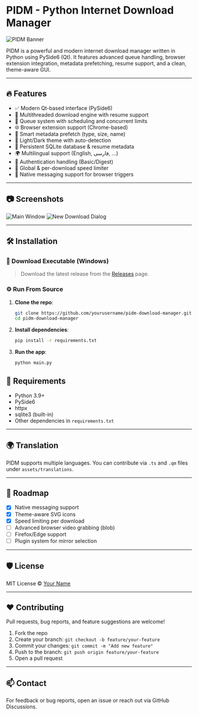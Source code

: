 # PIDM - Python Internet Download Manager

![PIDM Banner](https://your-image-link-here) <!-- Optional banner -->

PIDM is a powerful and modern internet download manager written in Python using PySide6 (Qt). It features advanced queue handling, browser extension integration, metadata prefetching, resume support, and a clean, theme-aware GUI.

---

## 🔥 Features

- ✅ Modern Qt-based interface (PySide6)
- 🚀 Multithreaded download engine with resume support
- 📁 Queue system with scheduling and concurrent limits
- 🌐 Browser extension support (Chrome-based)
- 🧠 Smart metadata prefetch (type, size, name)
- 🎨 Light/Dark theme with auto-detection
- 💾 Persistent SQLite database & resume metadata
- 🌍 Multilingual support (English, فارسی, ...)
- 🔐 Authentication handling (Basic/Digest)
- 📡 Global & per-download speed limiter
- 🔌 Native messaging support for browser triggers

---

## 📷 Screenshots

<!-- Add your images here -->
![Main Window](assets/screenshots/main.png)
![New Download Dialog](assets/screenshots/dialog.png)

---

## 🛠️ Installation

### 🔽 Download Executable (Windows)

> Download the latest release from the [Releases](https://github.com/yourusername/pidm-download-manager/releases) page.

### ⚙️ Run From Source

1. **Clone the repo**:
    ```bash
    git clone https://github.com/yourusername/pidm-download-manager.git
    cd pidm-download-manager
    ```

2. **Install dependencies**:
    ```bash
    pip install -r requirements.txt
    ```

3. **Run the app**:
    ```bash
    python main.py
    ```

## 🧪 Requirements

- Python 3.9+
- PySide6
- httpx
- sqlite3 (built-in)
- Other dependencies in `requirements.txt`

---

## 🌍 Translation

PIDM supports multiple languages. You can contribute via `.ts` and `.qm` files under `assets/translations`.

---

## 🧩 Roadmap

- [x] Native messaging support
- [x] Theme-aware SVG icons
- [x] Speed limiting per download
- [ ] Advanced browser video grabbing (blob)
- [ ] Firefox/Edge support
- [ ] Plugin system for mirror selection

---

## 🛡️ License

MIT License © [Your Name](https://github.com/yourusername)

---

## ❤️ Contributing

Pull requests, bug reports, and feature suggestions are welcome!

1. Fork the repo
2. Create your branch: `git checkout -b feature/your-feature`
3. Commit your changes: `git commit -m "Add new feature"`
4. Push to the branch: `git push origin feature/your-feature`
5. Open a pull request

---

## 📫 Contact

For feedback or bug reports, open an issue or reach out via GitHub Discussions.

